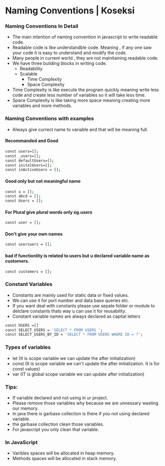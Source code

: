 # Naming Conventions | Koseksi 

### Naming Conventions In Detail
- The main intention of naming convention in javascript to write readable code. 
- Readable code is like understandble code. Meaning , if any one saw your code it is easy to understand and modify the code.
- Many people in current world , they are not mainitaining readable code.
- We have three building blocks in writing code.
    - Readability
    - Scalable 
      - Time Complexity
      - Space Complexity 
- Time Complexity is like execute the program quickly meaning write less code and create less number of variables so it will take less time.
- Space Complexity is like taking more space meaning creating more variables and more methods. 

### Naming Conventions with examples
 - Always give currect name to variable and that will be meaning full.

#### Recommanded and Good

```bash
const users=[];
const _users=[];
const defaultUsers=[];
const initalUsers=[];
const inActiveUsers = [];

```

#### Good only but not meaningful name

```bash
const u = []; 
const abcd = []; 
const Users = [];
```

#### For Plural give plural words only eg.users
```bash
const user = [];
```

#### Don't give your own names
```bash
const usersuers = []; 
```

#### bad if functionlity is related to users but u declared variable name as customers.
```bash
const customers = []; 
```

### Constant Variables
 - Constants are mainly used for static data or fixed values. 
 - We can use it for port number and data base queries etc.
 - If you want deal with constants please use sepate folder or module to delclare constants thats way u can use it for reusability.  
 - Constant variable names are always declared as capital letters
 
```bash
const USERS =[] 
const SELECT_USERS = 'SELECT * FROM USERS ';
const SELECT_USERS_BY_ID = 'SELECT * FROM USERS WHERE ID = ?';

```

### Types of variables 
- let (It is scope variable we can update the after initialization)
- const (It is scope variable we can't update the after initialization. It is for const values)
- var (IT is global scope variable we can update after initialization)

### Tips:
 - If variable declared and not using in ur project. 
 - Please remove those variables why because we are unnessary wasting our memory.
 - In java there is garbase collection is there if you not using declared variable.
 - the garbase collection clean those variables.
 - For javascript you only clean that variable.

### In JavaScript
 - Varibles spaces will be allocated in heap memory.
 - Methods spaces will be allocated in stack memory.
